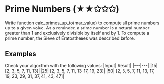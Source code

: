 # Prime Numbers (★★✩✩✩)
Write function calc_primes_up_to(max_value) to compute all prime numbers up to a given value. As a reminder, a prime number is a natural number greater than 1 and exclusively divisible by itself and by 1. To compute a prime number, the Sieve of Eratosthenes was described before.

## Examples
Check your algorithm with the following values: 
|Input| Result|
|---|---|
|15| [2, 3, 5, 7, 11, 13]|
|25| [2, 3, 5, 7, 11, 13, 17, 19, 23]|
|50| [2, 3, 5, 7, 11, 13, 17, 19, 23, 29, 31, 37, 41, 43, 47]|